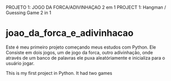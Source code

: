 PROJETO 1: JOGO DA FORCA/ADIVINHAÇAO 2 em 1
PROJECT 1: Hangman / Guessing Game 2 in 1

# joao_da_forca_e_adivinhacao

Este é meu primeiro projeto começando meus estudos com Python. 
Ele Consiste em dois jogos, um de jogo da forca, outro adivinhação, onde através de um banco de palavras ele puxa aleatóriamente e inicializa para o usuário jogar.

This is my first project in Python.
It had two games
